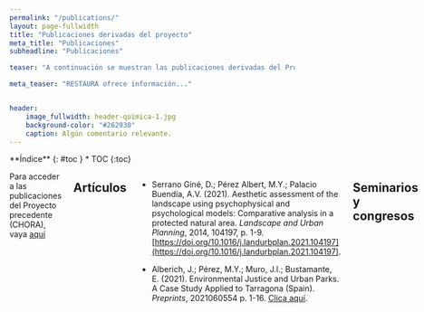 ```yaml
---
permalink: "/publications/"
layout: page-fullwidth
title: "Publicaciones derivadas del proyecto"
meta_title: "Publicaciones"
subheadline: "Publicaciones"

teaser: "A continuación se muestran las publicaciones derivadas del Proyecto RESTAURA, organizadas por categorias."

meta_teaser: "RESTAURA ofrece información..."


header:
    image_fullwidth: header-quimica-1.jpg
    background-color: "#262930"
    caption: Algún comentario relevante.
---
```


<!--more-->

<div class="row">
<div class="medium-4 medium-push-8 columns" markdown="1">
<div class="panel radius" markdown="1">
**Índice**
{: #toc }
*  TOC
{:toc}
</div>
</div><!-- /.medium-4.columns -->



<div class="medium-8 medium-pull-4 columns" markdown="1">

Para acceder a las publicaciones del Proyecto precedente (CHORA), vaya [aquí](https://choramineco.wixsite.com/chora/publicaciones)

## Artículos

- Serrano Giné, D.; Pérez Albert, M.Y.; Palacio Buendía, A.V. (2021). Aesthetic assessment of the landscape using psychophysical and psychological models: Comparative analysis in a protected natural area. *Landscape and Urban Planning*, 2014, 104197, p. 1-9. [https://doi.org/10.1016/j.landurbplan.2021.104197](https://doi.org/10.1016/j.landurbplan.2021.104197).
    
- Alberich, J.; Pérez, M.Y.; Muro, J.I.; Bustamante, E. (2021). Environmental Justice and Urban Parks. A Case Study Applied to Tarragona (Spain). *Preprints*, 2021060554 p. 1-16. [Clica aquí](https://www.preprints.org/manuscript/202106.0554/v1).


## Seminarios y congresos
    
- Alberich González, J.; Pérez Albert, M. Y.; Balart Casas, A.; Muro Morales, J. I. (2021). “Propuesta metodológica para el estudio de la justicia espacial en relación con los parques urbanos. Un caso aplicado a Tarragona” en: *La reconfiguración capitalista de los espacios urbanos: transformaciones y desigualdades*, XV Coloquio de Geografía Urbana. Editores: Parreño Castellano, J. M. y Moreno Medina, C. J. Servicio de Publicaciones y Difusión Científica de la Universidad de Las Palmas de Gran Canaria, Las Palmas de Gran Canaria, p. 167-184. [https://doi.org/10.20420/1642.2021.383](https://doi.org/10.20420/1642.2021.383) 

## Capítulos de libro



</div><!-- /.medium-8.columns -->
</div><!-- /.row -->

